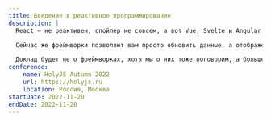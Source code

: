 ```yaml
---
title: Введение в реактивное программирование
description: |
  React — не реактивен, спойлер не совсем, а вот Vue, Svelte и Angular — да, почему? Во времена jQuery, когда программа получала данные, она должна была знать все места, где эти данные задействованы, для того чтобы обновить их.

  Сейчас же фреймворки позволяют вам просто обновить данные, а отображением они уже займутся сами. Это один из принципов реактивности — инверсия зависимостей. Отображение следит за изменением данных, чтобы самой что-то сделать. В React этого не происходит, но стало лучше, чем было, теперь не нужно обновлять вручную во всех местах, за нас это сделает фреймворк.

  Доклад будет не о фреймворках, хотя мы о них тоже поговорим, а больше про фундаментальные вещи, поэтому приходите — будет интересно.
conference:
    name: HolyJS Autumn 2022
    url: https://holyjs.ru
    location: Россия, Москва
startDate: 2022-11-20
endDate: 2022-11-20
---
```

